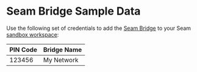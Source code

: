 # Seam Bridge Sample Data

Use the following set of credentials to add the [Seam Bridge](../../products/seam-bridge-in-development.md) to your Seam [sandbox workspace](../../core-concepts/workspaces/#sandbox-workspaces):

| PIN Code   | Bridge Name |
| ---------- | ----------- |
| 123456     | My Network  |
